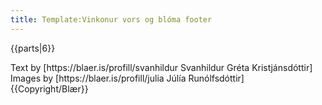 ```yaml
---
title: Template:Vinkonur vors og blóma footer
---
```


{{parts|6}}

<div class="sans-serif center-text">
Text by [https://blaer.is/profill/svanhildur Svanhildur Gréta Kristjánsdóttir]<br/>
Images by [https://blaer.is/profill/julia Júlía Runólfsdóttir]
</div>

<Footer>
{{Copyright/Blær}}
</Footer>
